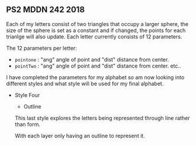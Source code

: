 ## PS2 MDDN 242 2018

Each of my letters consist of two triangles that occupy a larger sphere, the size of the sphere is set as a constant and if changed, the points for each trianlge will also update. Each letter currently consists of 12 parameters.

The 12 parameters per letter:
  * `pointone` : "ang" angle of point and "dist" distance from center.
  * `pointTwo` : "ang" angle of point and "dist" distance from center.
  etc..

I have completed the parameters for my alphabet so am now looking into different styles and what style will be used for my final alphabet.

 - Style Four
 	- Outline

 	This last style explores the letters being represented through line rather than form.

 	 With each layer only having an outline to represent it.